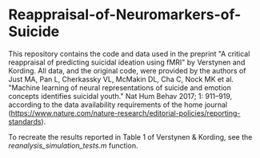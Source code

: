# Reappraisal-of-Neuromarkers-of-Suicide

This repository contains the code and data used in the preprint "A critical reappraisal of predicting suicidal ideation using fMRI" by Verstynen and Kording. All data, and the original code, were provided by the authors of Just MA, Pan L, Cherkassky VL, McMakin DL, Cha C, Nock MK et al. "Machine learning of neural representations of suicide and emotion concepts identifies suicidal youth." Nat Hum Behav 2017; 1: 911–919, according to the data availability requirements of the home journal (https://www.nature.com/nature-research/editorial-policies/reporting-standards).

To recreate the results reported in Table 1 of Verstynen & Kording, see the *reanalysis_simulation_tests.m* function.

